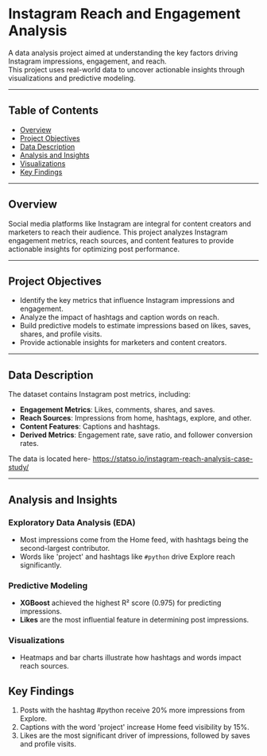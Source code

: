 # Instagram Reach and Engagement Analysis

A data analysis project aimed at understanding the key factors driving Instagram impressions, engagement, and reach. <br>
This project uses real-world data to uncover actionable insights through visualizations and predictive modeling.

---

## Table of Contents
- [Overview](#overview)
- [Project Objectives](#project-objectives)
- [Data Description](#data-description)
- [Analysis and Insights](#analysis-and-insights)
- [Visualizations](#visualizations)
- [Key Findings](#key-findings)

---

## Overview
Social media platforms like Instagram are integral for content creators and marketers to reach their audience. This project analyzes Instagram engagement metrics, reach sources, and content features to provide actionable insights for optimizing post performance.

---

## Project Objectives
- Identify the key metrics that influence Instagram impressions and engagement.
- Analyze the impact of hashtags and caption words on reach.
- Build predictive models to estimate impressions based on likes, saves, shares, and profile visits.
- Provide actionable insights for marketers and content creators.

---

## Data Description
The dataset contains Instagram post metrics, including:
- **Engagement Metrics**: Likes, comments, shares, and saves.
- **Reach Sources**: Impressions from home, hashtags, explore, and other.
- **Content Features**: Captions and hashtags.
- **Derived Metrics**: Engagement rate, save ratio, and follower conversion rates.

The data is located here- https://statso.io/instagram-reach-analysis-case-study/

---

## Analysis and Insights
### Exploratory Data Analysis (EDA)
- Most impressions come from the Home feed, with hashtags being the second-largest contributor.
- Words like 'project' and hashtags like `#python` drive Explore reach significantly.

### Predictive Modeling
- **XGBoost** achieved the highest R² score (0.975) for predicting impressions.
- **Likes** are the most influential feature in determining post impressions.

### Visualizations
- Heatmaps and bar charts illustrate how hashtags and words impact reach sources.

## Key Findings
1. Posts with the hashtag #python receive 20% more impressions from Explore.
2. Captions with the word 'project' increase Home feed visibility by 15%.
3. Likes are the most significant driver of impressions, followed by saves and profile visits.
